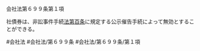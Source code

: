 会社法第６９９条第１項

社債券は、非訟事件手続[法第百条](会社法＿＿＿＿第１００条第１項)に規定する公示催告手続によって無効とすることができる。

#会社法
#会社法/第６９９条
#会社法/第６９９条/第１項

